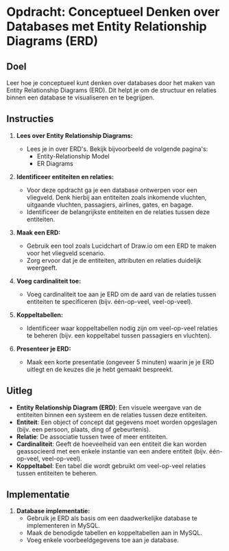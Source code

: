 # Opdracht: Conceptueel Denken over Databases met Entity Relationship Diagrams (ERD)

## Doel
Leer hoe je conceptueel kunt denken over databases door het maken van Entity Relationship Diagrams (ERD). Dit helpt je om de structuur en relaties binnen een database te visualiseren en te begrijpen.

## Instructies

1. **Lees over Entity Relationship Diagrams:**
   - Lees je in over ERD's. Bekijk bijvoorbeeld de volgende pagina's:
     - Entity-Relationship Model
     - ER Diagrams

2. **Identificeer entiteiten en relaties:**
   - Voor deze opdracht ga je een database ontwerpen voor een vliegveld. Denk hierbij aan entiteiten zoals inkomende vluchten, uitgaande vluchten, passagiers, airlines, gates, en bagage.
   - Identificeer de belangrijkste entiteiten en de relaties tussen deze entiteiten.

3. **Maak een ERD:**
   - Gebruik een tool zoals Lucidchart of Draw.io om een ERD te maken voor het vliegveld scenario.
   - Zorg ervoor dat je de entiteiten, attributen en relaties duidelijk weergeeft.

4. **Voeg cardinaliteit toe:**
   - Voeg cardinaliteit toe aan je ERD om de aard van de relaties tussen entiteiten te specificeren (bijv. één-op-veel, veel-op-veel).

5. **Koppeltabellen:**
   - Identificeer waar koppeltabellen nodig zijn om veel-op-veel relaties te beheren (bijv. een koppeltabel tussen passagiers en vluchten).

6. **Presenteer je ERD:**
   - Maak een korte presentatie (ongeveer 5 minuten) waarin je je ERD uitlegt en de keuzes die je hebt gemaakt bespreekt.

## Uitleg
- **Entity Relationship Diagram (ERD)**: Een visuele weergave van de entiteiten binnen een systeem en de relaties tussen deze entiteiten.
- **Entiteit**: Een object of concept dat gegevens moet worden opgeslagen (bijv. een persoon, plaats, ding of gebeurtenis).
- **Relatie**: De associatie tussen twee of meer entiteiten.
- **Cardinaliteit**: Geeft de hoeveelheid van een entiteit die kan worden geassocieerd met een enkele instantie van een andere entiteit (bijv. één-op-veel, veel-op-veel).
- **Koppeltabel**: Een tabel die wordt gebruikt om veel-op-veel relaties tussen entiteiten te beheren.

## Implementatie

1. **Database implementatie:**
   - Gebruik je ERD als basis om een daadwerkelijke database te implementeren in MySQL.
   - Maak de benodigde tabellen en koppeltabellen aan in MySQL.
   - Voeg enkele voorbeeldgegevens toe aan je database.